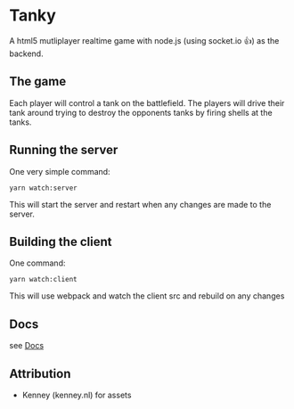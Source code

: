 # Tanky

A html5 mutliplayer realtime game with node.js (using socket.io 👍) as the backend.

## The game
Each player will control a tank on the battlefield. The players will drive their tank around trying to destroy the opponents tanks by firing shells at the tanks.

## Running the server

One very simple command: 
```shell
yarn watch:server
```
This will start the server and restart when any changes are made to the server.

## Building the client

One command: 
```shell
yarn watch:client
```
This will use webpack and watch the client src and rebuild on any changes

## Docs
see [Docs](/docs/README.md)

## Attribution

- Kenney (kenney.nl) for assets
